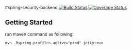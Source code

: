 #spring-security-backend [![Build Status](https://travis-ci.org/easonlin404/spring-security-backend.svg?branch=master)](https://travis-ci.org/easonlin404/spring-security-backend) [![Coverage Status](https://coveralls.io/repos/github/easonlin404/spring-security-backend/badge.svg?branch=master)](https://coveralls.io/github/easonlin404/spring-security-backend?branch=master)

## Getting Started

run maven command as following:

    mvn -Dspring.profiles.active="prod" jetty:run

